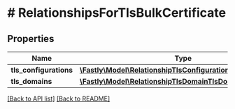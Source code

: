 # # RelationshipsForTlsBulkCertificate

## Properties

Name | Type | Description | Notes
------------ | ------------- | ------------- | -------------
**tls_configurations** | [**\Fastly\Model\RelationshipTlsConfigurationTlsConfiguration**](RelationshipTlsConfigurationTlsConfiguration.md) |  | [optional] 
**tls_domains** | [**\Fastly\Model\RelationshipTlsDomainTlsDomain**](RelationshipTlsDomainTlsDomain.md) |  | [optional] 


[[Back to API list]](../../README.md#endpoints) [[Back to README]](../../README.md)
